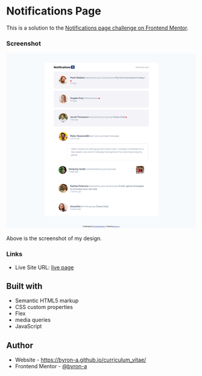 # Notifications Page
This is a solution to the [Notifications page challenge on Frontend Mentor](https://www.frontendmentor.io/challenges/notifications-page-DqK5QAmKbC).

### Screenshot

![](./design/Screenshot-FrontendMentorNotificationspage.PNG)

Above is the screenshot of my design.

### Links
- Live Site URL: [live page](https://byron-a.github.io/Notification-page/)

## Built with

- Semantic HTML5 markup
- CSS custom properties
- Flex
- media queries
- JavaScript

## Author

- Website - https://byron-a.github.io/curriculum_vitae/
- Frontend Mentor - [@byron-a](https://www.frontendmentor.io/profile/byron-a)
